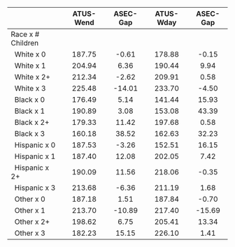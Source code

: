 
|                      |    ATUS-Wend |     ASEC-Gap |    ATUS-Wday |     ASEC-Gap |
| -------------------- | :----------: | :----------: | :----------: | :----------: |
| Race x # Children    |              |              |              |              |
| &nbsp;&nbsp;White x 0 |       187.75 |        -0.61 |       178.88 |        -0.15 |
| &nbsp;&nbsp;White x 1 |       204.94 |         6.36 |       190.44 |         9.94 |
| &nbsp;&nbsp;White x 2+ |       212.34 |        -2.62 |       209.91 |         0.58 |
| &nbsp;&nbsp;White x 3 |       225.48 |       -14.01 |       233.70 |        -4.50 |
| &nbsp;&nbsp;Black x 0 |       176.49 |         5.14 |       141.44 |        15.93 |
| &nbsp;&nbsp;Black x 1 |       190.89 |         3.08 |       153.08 |        43.39 |
| &nbsp;&nbsp;Black x 2+ |       179.33 |        11.42 |       197.68 |         0.58 |
| &nbsp;&nbsp;Black x 3 |       160.18 |        38.52 |       162.63 |        32.23 |
| &nbsp;&nbsp;Hispanic x 0 |       187.53 |        -3.26 |       152.51 |        16.15 |
| &nbsp;&nbsp;Hispanic x 1 |       187.40 |        12.08 |       202.05 |         7.42 |
| &nbsp;&nbsp;Hispanic x 2+ |       190.09 |        11.56 |       218.06 |        -0.35 |
| &nbsp;&nbsp;Hispanic x 3 |       213.68 |        -6.36 |       211.19 |         1.68 |
| &nbsp;&nbsp;Other x 0 |       187.18 |         1.51 |       187.84 |        -0.70 |
| &nbsp;&nbsp;Other x 1 |       213.70 |       -10.89 |       217.40 |       -15.69 |
| &nbsp;&nbsp;Other x 2+ |       198.62 |         6.75 |       205.41 |        13.34 |
| &nbsp;&nbsp;Other x 3 |       182.23 |        15.15 |       226.10 |         1.41 |

